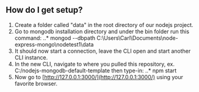 ## How do I get setup?

1. Create a folder called "data" in the root directory of our nodejs project. 
2. Go to mongodb installation directory and under the bin folder run this command: 
..* mongod --dbpath C:\Users\Carl\Documents\node-express-mongo\nodetest1\data
3. It should now start a connection, leave the CLI open and start another CLI instance.
4. In the new CLI, navigate to where you pulled this repository, ex. C:/nodejs-mongodb-default-template then type-in: 
..* npm start
5. Now go to [http://127.0.0.1:3000/](http://127.0.0.1:3000/) using your favorite browser.
